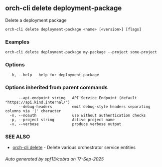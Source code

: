 ## orch-cli delete deployment-package

Delete a deployment package

```
orch-cli delete deployment-package <name> [<version>] [flags]
```

### Examples

```
orch-cli delete deployment-package my-package --project some-project
```

### Options

```
  -h, --help   help for deployment-package
```

### Options inherited from parent commands

```
      --api-endpoint string   API Service Endpoint (default "https://api.kind.internal/")
      --debug-headers         emit debug-style headers separating columns via '|' character
  -n, --noauth                use without authentication checks
  -p, --project string        Active project name
  -v, --verbose               produce verbose output
```

### SEE ALSO

* [orch-cli delete](orch-cli_delete.md)	 - Delete various orchestrator service entities

###### Auto generated by spf13/cobra on 17-Sep-2025
